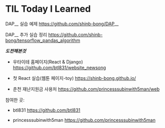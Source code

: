 # TIL Today I Learned

DAP__ 실습 예제
https://github.com/shinb-bong/DAP__

DAP__ 추가 실습 정리
https://github.com/shinb-bong/tensorflow_pandas_algorithm





***도전해본것***

+ 우타이테 홈페이지(React & Django)
https://github.com/btl831/website_newsong

+ 첫 React 실습(웹툰 페이지-toy)
https://shinb-bong.github.io/

+ 춘천 재난지원금 사용처
https://github.com/princesssubinwith5man/web

참여한 곳: 

+ btl831
https://github.com/btl831

+  princesssubinwith5man
https://github.com/princesssubinwith5man





